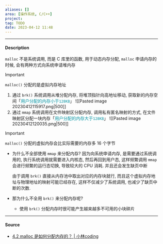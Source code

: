 ```yaml
---
aliases: []
area: [操作系统, C/C++]
project: 
tag: TODO
date: 2023-04-12 11:48
---
```

---
#### Description
`malloc` 不是系统调用, 而是 C 库里的函数, 用于动态内存分配, `malloc` 申请内存的时候, 会有两种方式向系统申请堆内存
> [!important] 
> `malloc()` 分配的是虚拟内存地址
1. 通过 `brk()` 系统调用从堆分配内存, 将堆顶指针向高地址移动, 获取新的内存空间「<font color="#0593A2">用户分配的内存小于`128KB`</font>」
    ![[Pasted image 20230412115917.png|500]]
2. 通过 `mmap` 系统调用在文件映射区分配内存, 调用私有匿名映射的方式, 在文件映射区分配一块内存「<font color="#0593A2">用户分配的内存大于`128KB`</font>」
    ![[Pasted image 20230412120035.png|500]]

> [!important] 
> `malloc()` 分配的虚拟内存会比实际需要的内存多 16 个字节

- 为什么不全部使用 `mmap` 来分配内存?
    因为向系统申请内存, 是需要通过系统调用的, 执行系统调用就需要进入内核态, 然后再回到用户态, 这样频繁调用 `mmap` 会进行频繁的运行态切换, 导致较大的 CPU 消耗. 并且还会发生缺页中断
    
    由于调用 `brk()` 直接从内存池中取出对应的内存块就行, 而且这个虚拟内存地址与物理地址的映射可能已经存在, 这样不仅减少了系统调用, 也减少了缺页中断的次数. 

- 那为什么不全用 `brk()` 来分配内存呢?
    - 使用 `brk()` 分配内存时很可能产生越来越多不可用的小块碎片
---
#### Source
- [4.2 malloc 是如何分配内存的？ | 小林coding](https://xiaolincoding.com/os/3_memory/malloc.html#linux-%E8%BF%9B%E7%A8%8B%E7%9A%84%E5%86%85%E5%AD%98%E5%88%86%E5%B8%83%E9%95%BF%E4%BB%80%E4%B9%88%E6%A0%B7)